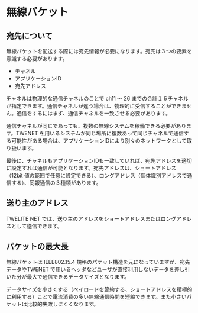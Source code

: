 # 無線パケット

## 宛先について

無線パケットを配送する際には宛先情報が必要になります。宛先は３つの要素を意識する必要があります。

* チャネル
* アプリケーションID
* 宛先アドレス

チャネルは物理的な通信チャネルのことで ch11 〜 26 までの合計１６チャネルが指定できます。通信チャネルが違う場合は、物理的に受信することができません。通信をするにはまず、通信チャネルを一致させる必要があります。

通信チャネルが同じであっても、複数の無線システムを稼働できる必要があります。TWENET を用いるシステムが同じ場所に複数あって同じチャネルで通信する可能性がある場合は、アプリケーションIDにより別々のネットワークとして取り扱います。

最後に、チャネルもアプリケーションIDも一致していれば、宛先アドレスを適切に設定すれば通信が可能となります。宛先アドレスは、ショートアドレス（12bit 値の範囲で任意に設定できる）、ロングアドレス（個体識別アドレスで通信する）、同報通信の３種類があります。

## 送り主のアドレス

TWELITE NET では、送り主のアドレスをショートアドレスまたはロングアドレスとして送信できます。

## パケットの最大長

無線パケットは IEEE802.15.4 規格のパケット構造を元になっていますが、宛先データやTWENET で用いるヘッダなどユーザが直接利用しないデータを差し引いた分が最大で通信できるデータサイズとなります。

データサイズを小さくする（ペイロードを節約する、ショートアドレスを積極的に利用する）ことで電流消費の多い無線通信時間を短縮できます。また小さいパケットは比較的失敗しにくくなります。

